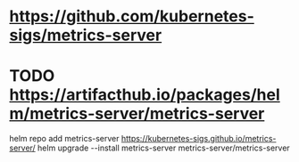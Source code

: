 # https://github.com/kubernetes-sigs/metrics-server

# TODO https://artifacthub.io/packages/helm/metrics-server/metrics-server

helm repo add metrics-server https://kubernetes-sigs.github.io/metrics-server/
helm upgrade --install metrics-server metrics-server/metrics-server

